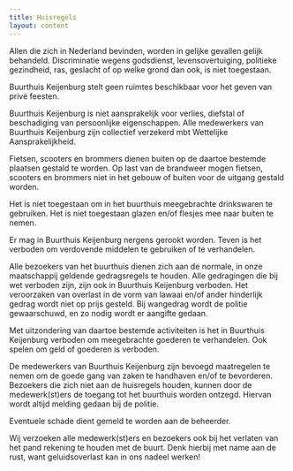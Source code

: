 ```yaml
---
title: Huisregels
layout: content
---
```


Allen die zich in Nederland bevinden, worden in gelijke gevallen gelijk behandeld. Discriminatie wegens godsdienst, levensovertuiging, politieke gezindheid, ras, geslacht of op welke grond dan ook, is niet toegestaan.

Buurthuis Keijenburg stelt geen ruimtes beschikbaar voor het geven van privé feesten.

Buurthuis Keijenburg is niet aansprakelijk voor verlies, diefstal of beschadiging van persoonlijke eigenschappen. Alle medewerkers van Buurthuis Keijenburg zijn collectief verzekerd mbt Wettelijke Aansprakelijkheid.

Fietsen, scooters en brommers dienen buiten op de daartoe bestemde plaatsen gestald te worden. Op last van de brandweer mogen fietsen, scooters en brommers niet in het gebouw of buiten voor de uitgang gestald worden.

Het is niet toegestaan om in het buurthuis meegebrachte drinkswaren te gebruiken. Het is niet toegestaan glazen en/of flesjes mee naar buiten te nemen.

Er mag in Buurthuis Keijenburg nergens gerookt worden. Teven is het verboden om verdovende middelen te gebruiken of te verhandelen.

Alle bezoekers van het buurthuis dienen zich aan de normale, in onze maatschappij geldende gedragsregels te houden. Alle gedragingen die bij wet verboden zijn, zijn ook in Buurthuis Keijenburg verboden. Het veroorzaken van overlast in de vorm van lawaai en/of ander hinderlijk gedrag wordt niet op prijs gesteld. Bij wangedrag wordt de politie gewaarschuwd, en zo nodig wordt er aangifte gedaan.

Met uitzondering van daartoe bestemde activiteiten is het in Buurthuis Keijenburg verboden om meegebrachte goederen te verhandelen. Ook spelen om geld of goederen is verboden.

De medewerkers van Buurthuis Keijenburg zijn bevoegd maatregelen te nemen om de goede gang van zaken te handhaven en/of te bevorderen. Bezoekers die zich niet aan de huisregels houden, kunnen door de medewerk(st)ers de toegang tot het buurthuis worden ontzegd. Hiervan wordt altijd melding gedaan bij de politie.

Eventuele schade dient gemeld te worden aan de beheerder.

Wij verzoeken alle medewerk(st)ers en bezoekers ook bij het verlaten van het pand rekening te houden met de buurt. Denk hierbij met name aan de rust, want geluidsoverlast kan in ons nadeel werken!